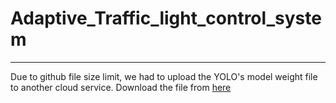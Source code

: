 # Adaptive_Traffic_light_control_system

---

Due to github file size limit, we had to upload the YOLO's model weight file to another cloud service. Download the file from [here](https://drive.google.com/file/d/1y1wrpReJBcM_XmFqj8Uls29wOsutnPKX/view?usp=sharing)